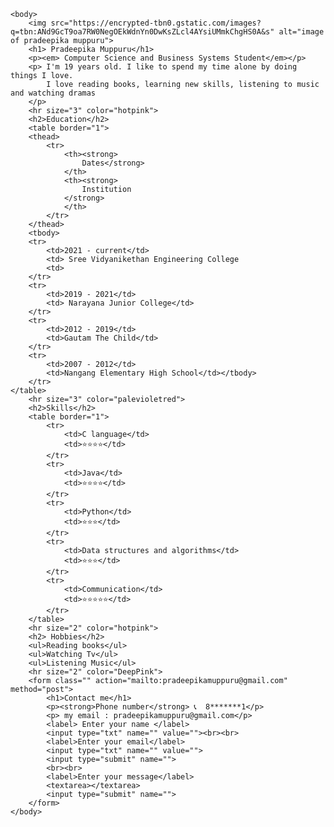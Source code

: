 <html>
    <head>
        <meta charset="UTC-8">
        <title> 💗 Pradeepika's Personal Website</title>
    </head>

    <body>
        <img src="https://encrypted-tbn0.gstatic.com/images?q=tbn:ANd9GcT9oa7RW0NegOEkWdnYn0DwKsZLcl4AYsiUMmkChgHS0A&s" alt="image of pradeepika muppuru">
        <h1> Pradeepika Muppuru</h1>
        <p><em> Computer Science and Business Systems Student</em></p>
        <p> I'm 19 years old. I like to spend my time alone by doing things I love.
            I love reading books, learning new skills, listening to music and watching dramas
        </p>
        <hr size="3" color="hotpink">
        <h2>Education</h2>
        <table border="1">
        <thead>
            <tr>
                <th><strong>
                    Dates</strong>
                </th>
                <th><strong>
                    Institution
                </strong>
                </th>
            </tr>
        </thead>
        <tbody>
        <tr>
            <td>2021 - current</td>
            <td> Sree Vidyanikethan Engineering College
            <td>
        </tr>
        <tr>
            <td>2019 - 2021</td>
            <td> Narayana Junior College</td>
        </tr>
        <tr>
            <td>2012 - 2019</td>
            <td>Gautam The Child</td>
        </tr>
        <tr>
            <td>2007 - 2012</td>
            <td>Nangang Elementary High School</td></tbody>
        </tr>
    </table>
        <hr size="3" color="palevioletred">
        <h2>Skills</h2>
        <table border="1">
            <tr>
                <td>C language</td>
                <td>⭐⭐⭐⭐</td>
            </tr>
            <tr>
                <td>Java</td>
                <td>⭐⭐⭐⭐</td>
            </tr>
            <tr>
                <td>Python</td>
                <td>⭐⭐⭐</td>
            </tr>
            <tr>
                <td>Data structures and algorithms</td>
                <td>⭐⭐⭐</td>
            </tr>
            <tr>
                <td>Communication</td>
                <td>⭐⭐⭐⭐⭐</td>
            </tr>
        </table>
        <hr size="2" color="hotpink">
        <h2> Hobbies</h2>
        <ul>Reading books</ul>
        <ul>Watching Tv</ul>
        <ul>Listening Music</ul>
        <hr size="2" color="DeepPink">
        <form class="" action="mailto:pradeepikamuppuru@gmail.com" method="post">
            <h1>Contact me</h1>
            <p><strong>Phone number</strong> 📞  8*******1</p>
            <p> my email : pradeepikamuppuru@gmail.com</p>
            <label> Enter your name </label>
            <input type="txt" name="" value=""><br><br>
            <label>Enter your email</label>
            <input type="txt" name="" value="">
            <input type="submit" name="">
            <br><br>
            <label>Enter your message</label>
            <textarea></textarea>
            <input type="submit" name="">
        </form>
    </body>
</html>
